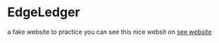 # EdgeLedger
a fake website to practice
you can see this nice websit on 
[see website](https://rezasnai.github.io/EdgeLedger/)
